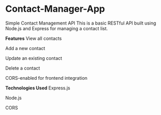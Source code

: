 # Contact-Manager-App
Simple Contact Management API
This is a basic RESTful API built using Node.js and Express for managing a contact list.

 **Features**
View all contacts

Add a new contact

Update an existing contact

Delete a contact

CORS-enabled for frontend integration

**Technologies Used**
Express.js

Node.js

CORS
